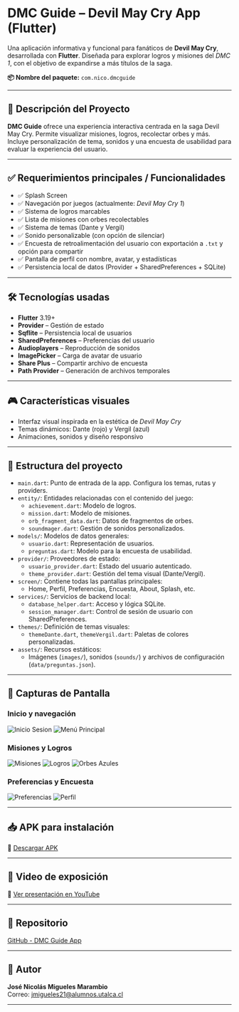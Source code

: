 # DMC Guide – Devil May Cry App (Flutter)

Una aplicación informativa y funcional para fanáticos de **Devil May Cry**, desarrollada con **Flutter**. Diseñada para explorar logros y misiones del *DMC 1*, con el objetivo de expandirse a más títulos de la saga.  

**📦 Nombre del paquete:** `com.nico.dmcguide`

---

## 📌 Descripción del Proyecto

**DMC Guide** ofrece una experiencia interactiva centrada en la saga Devil May Cry. Permite visualizar misiones, logros, recolectar orbes y más. Incluye personalización de tema, sonidos y una encuesta de usabilidad para evaluar la experiencia del usuario.

---

## ✅ Requerimientos principales / Funcionalidades

- ✅ Splash Screen
- ✅ Navegación por juegos (actualmente: *Devil May Cry 1*)
- ✅ Sistema de logros marcables
- ✅ Lista de misiones con orbes recolectables
- ✅ Sistema de temas (Dante y Vergil)
- ✅ Sonido personalizable (con opción de silenciar)
- ✅ Encuesta de retroalimentación del usuario con exportación a `.txt` y opción para compartir
- ✅ Pantalla de perfil con nombre, avatar, y estadísticas
- ✅ Persistencia local de datos (Provider + SharedPreferences + SQLite)

---

## 🛠 Tecnologías usadas

- **Flutter** 3.19+
- **Provider** – Gestión de estado
- **Sqflite** – Persistencia local de usuarios
- **SharedPreferences** – Preferencias del usuario
- **Audioplayers** – Reproducción de sonidos
- **ImagePicker** – Carga de avatar de usuario
- **Share Plus** – Compartir archivo de encuesta
- **Path Provider** – Generación de archivos temporales

---

## 🎮 Características visuales

- Interfaz visual inspirada en la estética de *Devil May Cry*
- Temas dinámicos: Dante (rojo) y Vergil (azul)
- Animaciones, sonidos y diseño responsivo

---

## 📂 Estructura del proyecto

- `main.dart`: Punto de entrada de la app. Configura los temas, rutas y providers.
- `entity/`: Entidades relacionadas con el contenido del juego:
  - `achievement.dart`: Modelo de logros.
  - `mission.dart`: Modelo de misiones.
  - `orb_fragment_data.dart`: Datos de fragmentos de orbes.
  - `soundmager.dart`: Gestión de sonidos personalizados.
- `models/`: Modelos de datos generales:
  - `usuario.dart`: Representación de usuarios.
  - `preguntas.dart`: Modelo para la encuesta de usabilidad.
- `provider/`: Proveedores de estado:
  - `usuario_provider.dart`: Estado del usuario autenticado.
  - `theme_provider.dart`: Gestión del tema visual (Dante/Vergil).
- `screen/`: Contiene todas las pantallas principales:
  - Home, Perfil, Preferencias, Encuesta, About, Splash, etc.
- `services/`: Servicios de backend local:
  - `database_helper.dart`: Acceso y lógica SQLite.
  - `session_manager.dart`: Control de sesión de usuario con SharedPreferences.
- `themes/`: Definición de temas visuales:
  - `themeDante.dart`, `themeVergil.dart`: Paletas de colores personalizadas.
- `assets/`: Recursos estáticos:
  - Imágenes (`images/`), sonidos (`sounds/`) y archivos de configuración (`data/preguntas.json`).

---

## 📸 Capturas de Pantalla

### Inicio y navegación
![Inicio Sesion](/project_application//screenshoots/login.png)
![Menú Principal](/project_application/screenshoots/home.png)

### Misiones y Logros
![Misiones](/project_application//screenshoots/misiones.png)
![Logros](/project_application//screenshoots/logros.png)
![Orbes Azules](/project_application//screenshoots/orbes.png)

### Preferencias y Encuesta
![Preferencias](/project_application//screenshoots/preferencias.png)
![Perfil](/project_application//screenshoots/perfil.png)

---

## 📥 APK para instalación

🔗 [Descargar APK](https://drive.google.com/file/d/1AFG8PWYT90bUrTn9uhv-VOcT5_SUkfLl/view?usp=sharing)  

---

## 🎥 Video de exposición

🔗 [Ver presentación en YouTube](https://youtu.be/ucFcMiCPdOE)  

---

## 🔗 Repositorio

[GitHub - DMC Guide App](https://github.com/Alastor1002/DMC-Guide-App/tree/main/project_application)

---

## 💬 Autor

**José Nicolás Migueles Marambio**  
Correo: jmigueles21@alumnos.utalca.cl

---

